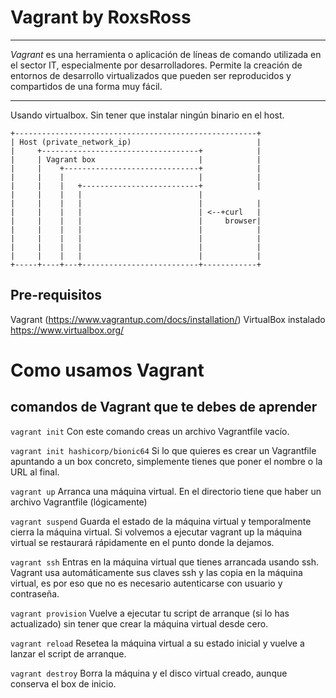 # Vagrant by RoxsRoss

---
*Vagrant* es una herramienta o aplicación de líneas de comando utilizada en el sector IT, especialmente por desarrolladores. Permite la creación de entornos de desarrollo virtualizados que pueden ser reproducidos y compartidos de una forma muy fácil.

---
Usando virtualbox. Sin tener que instalar ningún binario en el host.


```
+------------------------------------------------------+
| Host (private_network_ip)                            |
|     +-----------------------------------+            |
|     | Vagrant box                       |            |
|     |    +------------------------------+            |
|     |    |                              |            |
|     |    |   +--------------------------+            |
|     |    |   |                          |
|     |    |   |                          |            |
|     |    |   |                          | <--+curl   |
|     |    |   |                          |     browser|
|     |    |   |                          |            |
|     |    |   |                          |            |
|     |    |   |                          |            |
|     |    |   |                          |            |
+-----+----+---+--------------------------+------------+
```


## Pre-requisitos

Vagrant (https://www.vagrantup.com/docs/installation/)
VirtualBox instalado https://www.virtualbox.org/


# Como usamos Vagrant

## comandos de Vagrant que te debes de aprender

`vagrant init`
Con este comando creas un archivo Vagrantfile vacío.

`vagrant init hashicorp/bionic64`
Si lo que quieres es crear un Vagrantfile apuntando a un box concreto, simplemente tienes que poner el nombre o la URL al final.

`vagrant up`
Arranca una máquina virtual. En el directorio tiene que haber un archivo Vagrantfile (lógicamente)

`vagrant suspend`
Guarda el estado de la máquina virtual y temporalmente cierra la máquina virtual. Si volvemos a ejecutar vagrant up la máquina virtual se restaurará rápidamente en el punto donde la dejamos.

`vagrant ssh`
Entras en la máquina virtual que tienes arrancada usando ssh. Vagrant usa automáticamente sus claves ssh y las copia en la máquina virtual, es por eso que no es necesario autenticarse con usuario y contraseña.

`vagrant provision`
Vuelve a ejecutar tu script de arranque (si lo has actualizado) sin tener que crear la máquina virtual desde cero.

`vagrant reload`
Resetea la máquina virtual a su estado inicial y vuelve a lanzar el script de arranque.

`vagrant destroy`
Borra la máquina y el disco virtual creado, aunque conserva el box de inicio.
